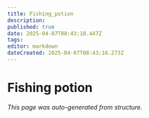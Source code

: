 ```yaml
---
title: Fishing_potion
description: 
published: true
date: 2025-04-07T08:43:18.447Z
tags: 
editor: markdown
dateCreated: 2025-04-07T08:43:16.273Z
---
```


# Fishing potion

*This page was auto-generated from structure.*